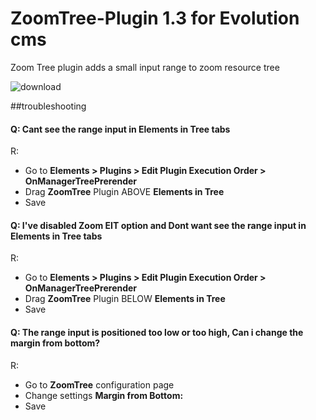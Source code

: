 # ZoomTree-Plugin 1.3 for Evolution cms
Zoom Tree plugin adds a small input range to zoom resource tree

![download](https://user-images.githubusercontent.com/7342798/32491842-781db978-c3b8-11e7-9b9e-ec7e2ad67309.png)

##troubleshooting

#### Q: Cant see the range input in Elements in Tree tabs

R: 
- Go to **Elements > Plugins > Edit Plugin Execution Order > OnManagerTreePrerender** 
- Drag **ZoomTree** Plugin ABOVE **Elements in Tree**
- Save

#### Q: I've disabled Zoom EIT option and Dont want see the range input in Elements in Tree tabs

R: 
- Go to **Elements > Plugins > Edit Plugin Execution Order > OnManagerTreePrerender** 
- Drag **ZoomTree** Plugin BELOW **Elements in Tree**
- Save

#### Q: The range input is positioned too low or too high, Can i change the margin from bottom?

R: 
- Go to **ZoomTree** configuration page
- Change settings **Margin from Bottom:**
- Save
